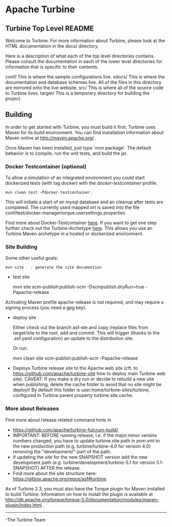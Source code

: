 
# Apache Turbine

Turbine Top Level README
--------------------------------------------------------------------------

Welcome to Turbine.  For more information about Turbine, please look
at the HTML documentation in the docs/ directory.

Here is a description of what each of the top level directories
contains.  Please consult the documentation in each of the lower level
directories for information that is specific to their contents.

conf/       This is where the sample configurations live.
xdocs/      This is where the documentation and database schemas live.
            All of the files in this directory are mirrored onto
            the live website.
src/        This is where all of the source code to Turbine lives.
target/     This is a temporary directory for building the project.

## Building

In order to get started with Turbine, you must build it first.
Turbine uses Maven for its build environment. You can find installation
information about Maven online at http://maven.apache.org/ .

Once Maven has been installed, just type 'mvn package'. The default behavior 
is to compile, run the unit tests, and build the jar. 


### Docker Testcontainer (optional)

To allow a simulation of an integrated environment you could start dockerized tests (with tag docker) 
with the *docker-testcontainer* profile.

    mvn clean test -Pdocker-testcontainer.
    
This will initiate a start of an mysql database and an cleanup after tests are completed.
The currently used mapped ort is saved into the file 
    conf/test/docker-managertorque.usersettings.properties

Find more about Docker-Testcontainer [here](https://www.testcontainers.org/). 
If you want to get one step further check out the Turbine-Archetype [here](https://github.com/apache/turbine-archetypes). 
This allows you use an Turbine Maven archetype in a hosted or dockerized environment.

### Site Building

Some other useful goals:

    mvn site   - generate the site documention

* test site 

    mvn site scm-publish:publish-scm -Dscmpublish.dryRun=true -Papache-release 
    
Activating Maven profile apache-release is not required, und may require a signing process (you need a gpg key).


* deploy site
    
    Either check out the branch asf-ste and copy /replace files from target/site to the *root*, add and commit. 
    This will trigger (thanks to the .asf.yaml configuration) an update to the distribution site.
    
    Or run:

    mvn clean site scm-publish:publish-scm -Papache-release    
    
* Deploys Turbine release site to the Apache web site (cft. to https://github.com/apache/turbine-site how to deploy main Turbine web site).
CAVEAT: If you make a dry run or decide to rebuild a new site when publishing, delete the cache folder to avoid that no site might be deployt!
By default this folder is user.home/turbine-sites/turbine, configured in Turbine parent property turbine.site.cache. 

### More about Releases

Find more about release related command hints in 
* https://github.com/apache/turbine-fulcrum-build/
* IMPORTANT: BEFORE running release, i.e. if the major.minor versino numbers changed, you have to update turbine.site.path in pom.xml to the new production path 
(e.g. turbine/turbine-4.0 for version 4.0) removing the  "development/"-part of the path.
* if updating the site for the new SNAPSHOT version add the new development path (e.g. turbine/development/turbine-5.1 for version 5.1-SNAPSHOT) AFTER the release.
* Find more about the site structure here: https://gitbox.apache.org/repos/asf#turbine.

As of Turbine 2.3, you must also have the Torque plugin for Maven installed
to build Turbine.  Information on how to install the plugin is available
at http://db.apache.org/torque/torque-5.0/documentation/modules/maven-plugin/index.html .

-------------

-The Turbine Team
